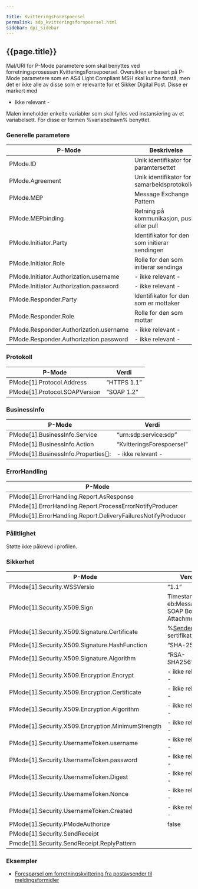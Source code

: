 ```yaml
---

title: KvitteringsForespoersel  
permalink: sdp_kvitteringsforspoersel.html
sidebar: dpi_sidebar
---
```


## {{page.title}}

Mal/URI for P-Mode parametere som skal benyttes ved forretningsprosessen
KvitteringsForsepoersel. Oversikten er basert på P-Mode parametere som
en AS4 Light Compliant MSH skal kunne forstå, men det er ikke alle av
disse som er relevante for et Sikker Digital Post. Disse er markert med
- ikke relevant -

Malen inneholder enkelte variabler som skal fylles ved instansiering av
et variabelsett. For disse er formen %variabelnavn% benyttet.

### Generelle parametere

| P-Mode | Beskrivelse | Verdi |
| --- | --- | --- |
| PMode.ID | Unik identifikator for paramtersettet | %[Sender](../../forretningslag/StandardBusinessDocument/Sender.md)%-"KvitteringsForespoersel"-%versjon/løpenummer%) |
| PMode.Agreement | Unik identifikator for samarbeidsprotokollen | [http://begrep.difi.no/SikkerDigitalPost/1.0/transportlag/Meldingsutveksling/KvitteringsForespoersel]({{pageMinorUrl}}) |
| PMode.MEP | Message Exchange Pattern | “http://www.oasis-open.org/committees/ebxml-msg/one-way” |
| PMode.MEPbinding | Retning på kommunikasjon, push eller pull | “http://www.oasis-open.org/committees/ebxml-msg/pull” |
| PMode.Initiator.Party | Identifikator for den som initierar sendingen | %[Sender](../../forretningslag/StandardBusinessDocument/Sender.md)% |
| PMode.Initiator.Role | Rolle for den som initierar sendinga | [“Avsender“](../../begrep/Avsender.md) |
| PMode.Initiator.Authorization.username | \- ikke relevant - | \- ikke relevant - |
| PMode.Initiator.Authorization.password | \- ikke relevant - | \- ikke relevant - |
| PMode.Responder.Party | Identifikator for den som er mottaker | %[Receiver](../../forretningslag/StandardBusinessDocument/Receiver.md)% |
| PMode.Responder.Role | Rolle for den som mottar | “Meldingsformidler” |
| PMode.Responder.Authorization.username | \- ikke relevant - | \- ikke relevant - |
| PMode.Responder.Authorization.password | \- ikke relevant - | \- ikke relevant - |

### Protokoll

| P-Mode | Verdi |
| ---| --- |
| PMode\[1\].Protocol.Address | “HTTPS 1.1” |
| PMode\[1\].Protocol.SOAPVersion | “SOAP 1.2” |

### BusinessInfo

| P-Mode | Verdi |
| --- | --- |
| PMode\[1\].BusinessInfo.Service | “urn:sdp:service:sdp” |
| PMode\[1\].BusinessInfo.Action | “KvitteringsForespoersel” |
| PMode\[1\].BusinessInfo.Properties\[\]: | \- ikke relevant - |

### ErrorHandling

| P-Mode | Verdi |
| --- | --- |
| PMode\[1\].ErrorHandling.Report.AsResponse | true  |
| PMode\[1\].ErrorHandling.Report.ProcessErrorNotifyProducer | true  |
| PMode\[1\].ErrorHandling.Report.DeliveryFailuresNotifyProducer | true  |

### Pålitlighet

Støtte ikke påkrevd i profilen.

### Sikkerhet

| P-Mode | Verdi |
| --- | --- |
| PMode\[1\].Security.WSSVersio | “1.1” |
| PMode\[1\].Security.X509.Sign | Timestamp, eb:Messaging, SOAP Body, Attachment |
| PMode\[1\].Security.X509.Signature.Certificate | %[Sender](../../forretningslag/StandardBusinessDocument/Sender.md) sitt sertifikat% |
| PMode\[1\].Security.X509.Signature.HashFunction | “SHA-256” |
| PMode\[1\].Security.X509.Signature.Algorithm | “RSA-SHA256” |
| PMode\[1\].Security.X509.Encryption.Encrypt | \- ikke relevant - |
| PMode\[1\].Security.X509.Encryption.Certificate | \- ikke relevant - |
| PMode\[1\].Security.X509.Encryption.Algorithm | \- ikke relevant - |
| PMode\[1\].Security.X509.Encryption.MinimumStrength | \- ikke relevant - |
| PMode\[1\].Security.UsernameToken.username | \- ikke relevant - |
| PMode\[1\].Security.UsernameToken.password | \- ikke relevant - |
| PMode\[1\].Security.UsernameToken.Digest | \- ikke relevant - |
| PMode\[1\].Security.UsernameToken.Nonce | \- ikke relevant - |
| PMode\[1\].Security.UsernameToken.Created | \- ikke relevant - |
| PMode\[1\].Security.PModeAuthorize | false |
| PMode\[1\].Security.SendReceipt | |
| Pmode\[1\].Security.SendReceipt.ReplyPattern | |

### Eksempler

  - [Forespørsel om forretningskvittering fra postavsender til meldingsformidler](https://difi.github.io/felleslosninger/resources/begrep/sikkerDigitalPost/eksempler/soap/5_request_forespoersel_om_forretningskvittering_fra_postavsender_til_meldingsformidler.xml)
